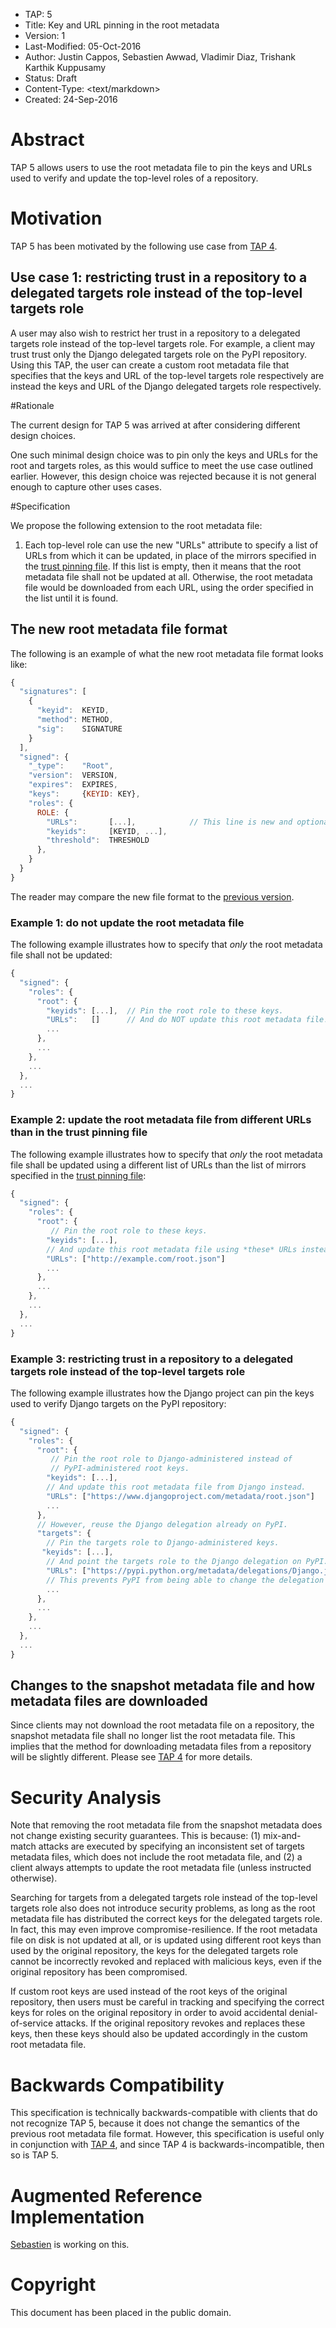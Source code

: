* TAP: 5
* Title: Key and URL pinning in the root metadata
* Version: 1
* Last-Modified: 05-Oct-2016
* Author: Justin Cappos, Sebastien Awwad, Vladimir Diaz, Trishank Karthik
          Kuppusamy
* Status: Draft
* Content-Type: <text/markdown>
* Created: 24-Sep-2016

# Abstract

TAP 5 allows users to use the root metadata file to pin the keys and URLs used
to verify and update the top-level roles of a repository.

# Motivation

TAP 5 has been motivated by the following use case from [TAP 4](tap4.md).

## Use case 1: restricting trust in a repository to a delegated targets role instead of the top-level targets role

A  user may also wish to restrict her trust in a repository to a delegated
targets role instead of the top-level targets role.
For example, a client may trust trust only the Django delegated targets role
on the PyPI repository.
Using this TAP, the user can create a custom root metadata file that specifies
that the keys and URL of the top-level targets role respectively are instead
the keys and URL of the Django delegated targets role respectively.

#Rationale

The current design for TAP 5 was arrived at after considering different design
choices.

One such minimal design choice was to pin only the keys and URLs for the root
and targets roles, as this would suffice to meet the use case outlined earlier.
However, this design choice was rejected because it is not general enough to
capture other uses cases.

#Specification

We propose the following extension to the root metadata file:

1. Each top-level role can use the new "URLs" attribute to specify a list of
URLs from which it can be updated, in place of the mirrors specified in the
[trust pinning file](tap4.md). If this list is empty, then it means that the
root metadata file shall not be updated at all. Otherwise, the root metadata
file would be downloaded from each URL, using the order specified in the list
until it is found.

## The new root metadata file format

The following is an example of what the new root metadata file format looks
like:

```Javascript
{
  "signatures": [
    {
      "keyid":  KEYID,
      "method": METHOD,
      "sig":    SIGNATURE
    }
  ],
  "signed": {
    "_type":    "Root",
    "version":  VERSION,
    "expires":  EXPIRES,
    "keys":     {KEYID: KEY},
    "roles": {
      ROLE: {
        "URLs":       [...],            // This line is new and optional.
        "keyids":     [KEYID, ...],
        "threshold":  THRESHOLD
      },
    }
  }
}
```

The reader may compare the new file format to the [previous version](https://github.com/theupdateframework/tuf/blob/f57a0bb1a95579094a0324d4153f812a262d15e3/docs/tuf-spec.0.9.txt).

### Example 1: do not update the root metadata file

The following example illustrates how to specify that _only_ the root metadata
file shall not be updated:

```Javascript
{
  "signed": {
    "roles": {
      "root": {
        "keyids": [...],  // Pin the root role to these keys.
        "URLs":   []      // And do NOT update this root metadata file!
        ...
      },
      ...
    },
    ...
  },
  ...
}
```

### Example 2: update the root metadata file from different URLs than in the trust pinning file

The following example illustrates how to specify that _only_ the root metadata
file shall be updated using a different list of URLs than the list of mirrors
specified in the [trust pinning file](tap4.md):

```Javascript
{
  "signed": {
    "roles": {
      "root": {
         // Pin the root role to these keys.
        "keyids": [...],
        // And update this root metadata file using *these* URLs instead.
        "URLs": ["http://example.com/root.json"]
        ...
      },
      ...
    },
    ...
  },
  ...
}
```

### Example 3: restricting trust in a repository to a delegated targets role instead of the top-level targets role

The following example illustrates how the Django project can pin the keys used
to verify Django targets on the PyPI repository:

```Javascript
{
  "signed": {
    "roles": {
      "root": {
         // Pin the root role to Django-administered instead of
         // PyPI-administered root keys.
        "keyids": [...],
        // And update this root metadata file from Django instead.
        "URLs": ["https://www.djangoproject.com/metadata/root.json"]
        ...
      },
      // However, reuse the Django delegation already on PyPI.
      "targets": {
        // Pin the targets role to Django-administered keys.
       "keyids": [...],
        // And point the targets role to the Django delegation on PyPI.
        "URLs": ["https://pypi.python.org/metadata/delegations/Django.json"]
        // This prevents PyPI from being able to change the delegation keys.
        ...
      },
      ...
    },
    ...
  },
  ...
}
```

## Changes to the snapshot metadata file and how metadata files are downloaded

Since clients may not download the root metadata file on a repository, the
snapshot metadata file shall no longer list the root metadata file.
This implies that the method for downloading metadata files from a repository
will be slightly different.
Please see [TAP 4](tap4.md#downloading-metadata-and-target-files) for more
details.

# Security Analysis

Note that removing the root metadata file from the snapshot metadata does not
change existing security guarantees.
This is because: (1) mix-and-match attacks are executed by specifying an
inconsistent set of targets metadata files, which does not include the root
metadata file, and (2) a client always attempts to update the root metadata
file (unless instructed otherwise).

Searching for targets from a delegated targets role instead of the top-level
targets role also does not introduce security problems, as long as the root
metadata file has distributed the correct keys for the delegated targets role.
In fact, this may even improve compromise-resilience.
If the root metadata file on disk is not updated at all, or is updated using
different root keys than used by the original repository, the keys for the
delegated targets role cannot be incorrectly revoked and replaced with malicious
keys, even if the original repository has been compromised.

If custom root keys are used instead of the root keys of the original
repository, then users must be careful in tracking and specifying the correct
keys for roles on the original repository in order to avoid accidental
denial-of-service attacks.
If the original repository revokes and replaces these keys, then these keys
should also be updated accordingly in the custom root metadata file.

# Backwards Compatibility

This specification is technically backwards-compatible with clients that do not
recognize TAP 5, because it does not change the semantics of the previous root
metadata file format.
However, this specification is useful only in conjunction with [TAP 4](tap4.md),
and since TAP 4 is backwards-incompatible, then so is TAP 5.

# Augmented Reference Implementation

[Sebastien](https://github.com/sebastienawwad) is working on this.

# Copyright

This document has been placed in the public domain.

